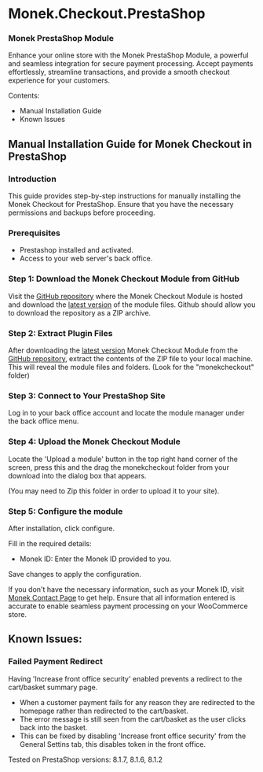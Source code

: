 # Monek.Checkout.PrestaShop
### Monek PrestaShop Module

Enhance your online store with the Monek PrestaShop Module, a powerful and seamless integration for secure payment processing. Accept payments effortlessly, streamline transactions, and provide a smooth checkout experience for your customers.

Contents:
- Manual Installation Guide
- Known Issues



## Manual Installation Guide for Monek Checkout in PrestaShop

### Introduction
This guide provides step-by-step instructions for manually installing the Monek Checkout for PrestaShop. Ensure that you have the necessary permissions and backups before proceeding.

### Prerequisites
- Prestashop installed and activated.
- Access to your web server's back office.

### Step 1: Download the Monek Checkout Module from GitHub
Visit the [GitHub repository](https://github.com/monek-ltd/Monek.Checkout.PrestaShop/) where the Monek Checkout Module is hosted and download the [latest version](https://github.com/monek-ltd/Monek.Checkout.PrestaShop/releases/latest) of the module files. Github should allow you to download the repository as a ZIP archive.


### Step 2: Extract Plugin Files
After downloading the [latest version](https://github.com/monek-ltd/Monek.Checkout.PrestaShop/releases/latest) Monek Checkout Module from the [GitHub repository](https://github.com/monek-ltd/Monek.Checkout.PrestaShop/), extract the contents of the ZIP file to your local machine. This will reveal the module files and folders. (Look for the "monekcheckout" folder)


### Step 3: Connect to Your PrestaShop Site
Log in to your back office account and locate the module manager under the back office menu.


### Step 4: Upload the Monek Checkout Module
Locate the 'Upload a module' button in the top right hand corner of the screen, press this and the drag the monekcheckout folder from your download into the dialog box that appears. 

(You may need to Zip this folder in order to upload it to your site).

### Step 5: Configure the module
After installation, click configure.

Fill in the required details:
- Monek ID: Enter the Monek ID provided to you.
  
Save changes to apply the configuration.

If you don't have the necessary information, such as your Monek ID, visit [Monek Contact Page](https://monek.com/contact) to get help. Ensure that all information entered is accurate to enable seamless payment processing on your WooCommerce store.





## Known Issues:

### Failed Payment Redirect
Having 'Increase front office security' enabled prevents a redirect to the cart/basket summary page.

- When a customer payment fails for any reason they are redirected to the homepage rather than redirected to the cart/basket.
- The error message is still seen from the cart/basket as the user clicks back into the basket.
- This can be fixed by disabling 'Increase front office security' from the General Settins tab, this disables token in the front office.

Tested on PrestaShop versions: 8.1.7, 8.1.6, 8.1.2